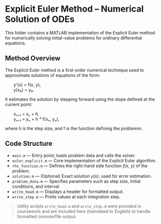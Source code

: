 # Explicit Euler Method – Numerical Solution of ODEs

This folder contains a MATLAB implementation of the Explicit Euler method for numerically solving initial-value problems for ordinary differential equations.

## Method Overview

The Explicit Euler method is a first-order numerical technique used to approximate solutions of equations of the form:

  y'(x) = f(x, y),  
  y(x₀) = y₀.

It estimates the solution by stepping forward using the slope defined at the current point:

  xₙ₊₁ = xₙ + h,  
  yₙ₊₁ = yₙ + h * f(xₙ, yₙ),

where h is the step size, and f is the function defining the problemm.

## Code Structure

- `main.m` — Entry point; loads problem data and calls the solver.
- `euler_explicit.m` — Core implementation of the Explicit Euler algorithm.
- `rhs_function.m` — Defines the right-hand side function *f(x, y)* of the problem.
- `solution.m` — (Optional) Exact solution *y(x)*, used for error estimation.
- `problem_data.m` — Specifies parameters such as step size, initial conditions, and interval.
- `write_head.m` — Displays a header for formatted output.
- `write_step.m` — Prints values at each integration step.

> Utility scripts `write_head.m` and `write_step.m` were provided in coursework and are included here (translated to English) to handle formatted console/file output.
